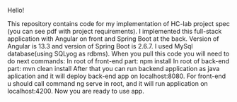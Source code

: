 Hello!

This repository contains code for my implementation of HC-lab project spec (you can see pdf with project requirements). I implemented this full-stack application with Angular on front and Spring Boot at the back.
Version of Angular is 13.3 and version of Spring Boot is 2.6.7. I used MySql database(using SQLyog as rdbms). 
When you pull this code you will need to do next commands:
	In root of front-end part: npm install
	In root of back-end part: mvn clean install
After that you can run backend application as java aplication and it will deploy back-end app on localhost:8080. For front-end u should call command ng serve in root, and it will run application on localhost:4200.
Now you are ready to use app.